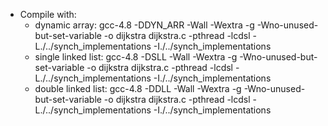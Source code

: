 * Compile with:
	* dynamic array: gcc-4.8 -DDYN_ARR -Wall -Wextra -g -Wno-unused-but-set-variable -o dijkstra dijkstra.c  -pthread -lcdsl -L./../synch_implementations -I./../synch_implementations
	* single linked list: gcc-4.8 -DSLL -Wall -Wextra -g -Wno-unused-but-set-variable -o dijkstra dijkstra.c  -pthread -lcdsl -L./../synch_implementations -I./../synch_implementations
	* double linked list: gcc-4.8 -DDLL -Wall -Wextra -g -Wno-unused-but-set-variable -o dijkstra dijkstra.c  -pthread -lcdsl -L./../synch_implementations -I./../synch_implementations
